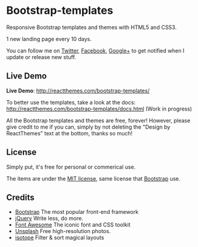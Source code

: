 # Bootstrap-templates
Responsive Bootstrap templates and themes with HTML5 and CSS3. 

1 new landing page every 10 days. 

You can follow me on [Twitter](https://twitter.com/reactthemes), [Facebook](https://www.facebook.com/reactthemes), [Google+](https://plus.google.com/+Reactthemes) to get notified when I update or release new stuff.

## Live Demo

**Live Demo**: http://reactthemes.com/bootstrap-templates/

To better use the templates, take a look at the docs: http://reactthemes.com/bootstrap-templates/docs.html (Work in progress)

All the Bootstrap templates and themes are free, forever! However, please give credit to me if you can, simply by not deleting the "Design by ReactThemes" text at the bottom, thanks so much!


## License

Simply put, it's free for personal or commerical use.

The items are under the [MIT license](http://en.wikipedia.org/wiki/MIT_License), same license that [Bootstrap](http://getbootstrap.com/) use.


## Credits
* [Bootstrap](http://getbootstrap.com/) The most popular front-end framework
* [jQuery](http://jquery.com/) Write less, do more.
* [Font Awesome](http://fontawesome.io/) The iconic font and CSS toolkit
* [Unsplash](http://unsplash.com/) Free high-resolution photos.
* [isotope](https://github.com/metafizzy/isotope) Filter & sort magical layouts



